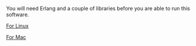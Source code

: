 You will need Erlang and a couple of libraries before you are able to run this software.

[For Linux](getting-started/linux_dependencies.md)

[For Mac](getting-started/mac_dependencies.md)